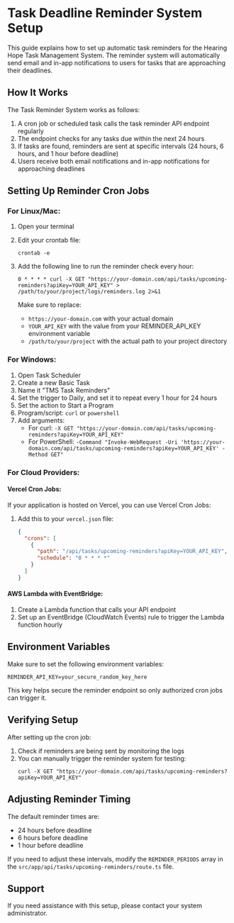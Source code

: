 # Task Deadline Reminder System Setup

This guide explains how to set up automatic task reminders for the Hearing Hope Task Management System. The reminder system will automatically send email and in-app notifications to users for tasks that are approaching their deadlines.

## How It Works

The Task Reminder System works as follows:

1. A cron job or scheduled task calls the task reminder API endpoint regularly
2. The endpoint checks for any tasks due within the next 24 hours
3. If tasks are found, reminders are sent at specific intervals (24 hours, 6 hours, and 1 hour before deadline) 
4. Users receive both email notifications and in-app notifications for approaching deadlines

## Setting Up Reminder Cron Jobs

### For Linux/Mac:

1. Open your terminal
2. Edit your crontab file:
   ```
   crontab -e
   ```

3. Add the following line to run the reminder check every hour:
   ```
   0 * * * * curl -X GET "https://your-domain.com/api/tasks/upcoming-reminders?apiKey=YOUR_API_KEY" > /path/to/your/project/logs/reminders.log 2>&1
   ```

   Make sure to replace:
   - `https://your-domain.com` with your actual domain
   - `YOUR_API_KEY` with the value from your REMINDER_API_KEY environment variable
   - `/path/to/your/project` with the actual path to your project directory

### For Windows:

1. Open Task Scheduler
2. Create a new Basic Task
3. Name it "TMS Task Reminders"
4. Set the trigger to Daily, and set it to repeat every 1 hour for 24 hours
5. Set the action to Start a Program
6. Program/script: `curl` or `powershell`
7. Add arguments: 
   - For curl: `-X GET "https://your-domain.com/api/tasks/upcoming-reminders?apiKey=YOUR_API_KEY"`
   - For PowerShell: `-Command "Invoke-WebRequest -Uri 'https://your-domain.com/api/tasks/upcoming-reminders?apiKey=YOUR_API_KEY' -Method GET"`

### For Cloud Providers:

#### Vercel Cron Jobs:

If your application is hosted on Vercel, you can use Vercel Cron Jobs:

1. Add this to your `vercel.json` file:
   ```json
   {
     "crons": [
       {
         "path": "/api/tasks/upcoming-reminders?apiKey=YOUR_API_KEY",
         "schedule": "0 * * * *"
       }
     ]
   }
   ```

#### AWS Lambda with EventBridge:

1. Create a Lambda function that calls your API endpoint
2. Set up an EventBridge (CloudWatch Events) rule to trigger the Lambda function hourly

## Environment Variables

Make sure to set the following environment variables:

```
REMINDER_API_KEY=your_secure_random_key_here
```

This key helps secure the reminder endpoint so only authorized cron jobs can trigger it.

## Verifying Setup

After setting up the cron job:

1. Check if reminders are being sent by monitoring the logs
2. You can manually trigger the reminder system for testing:
   ```
   curl -X GET "https://your-domain.com/api/tasks/upcoming-reminders?apiKey=YOUR_API_KEY"
   ```

## Adjusting Reminder Timing

The default reminder times are:
- 24 hours before deadline
- 6 hours before deadline
- 1 hour before deadline

If you need to adjust these intervals, modify the `REMINDER_PERIODS` array in the `src/app/api/tasks/upcoming-reminders/route.ts` file.

## Support

If you need assistance with this setup, please contact your system administrator. 